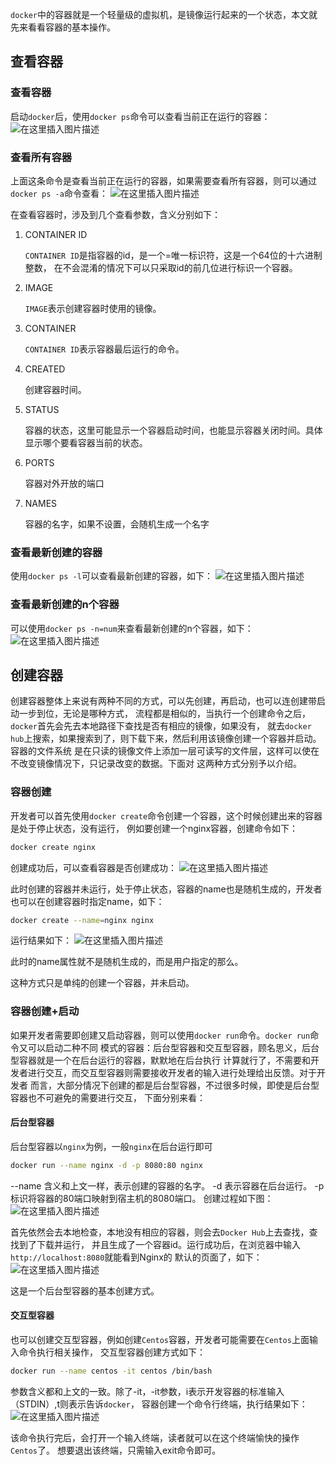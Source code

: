 `docker`中的容器就是一个轻量级的虚拟机，是镜像运行起来的一个状态，本文就先来看看容器的基本操作。

## 查看容器

### 查看容器

启动`docker`后，使用`docker ps`命令可以查看当前正在运行的容器：
![在这里插入图片描述](https://img-blog.csdnimg.cn/20191115110517793.png)

### 查看所有容器

上面这条命令是查看当前正在运行的容器，如果需要查看所有容器，则可以通过`docker ps -a`命令查看：
![在这里插入图片描述](https://img-blog.csdnimg.cn/20191115110740203.png)

在查看容器时，涉及到几个查看参数，含义分别如下：
    
   1. CONTAINER ID
     
      `CONTAINER ID`是指容器的id，是一个=唯一标识符，这是一个64位的十六进制整数，
      在不会混淆的情况下可以只采取id的前几位进行标识一个容器。   
   
   2. IMAGE
     
      `IMAGE`表示创建容器时使用的镜像。

   3. CONTAINER
     
      `CONTAINER ID`表示容器最后运行的命令。   

   4. CREATED
     
      创建容器时间。 
   
   5. STATUS
   
      容器的状态，这里可能显示一个容器启动时间，也能显示容器关闭时间。具体显示哪个要看容器当前的状态。       
   
   6. PORTS
      
      容器对外开放的端口
   
   7. NAMES  
   
      容器的名字，如果不设置，会随机生成一个名字
      
### 查看最新创建的容器

使用`docker ps -l`可以查看最新创建的容器，如下：
![在这里插入图片描述](https://img-blog.csdnimg.cn/20191115111945502.png)

### 查看最新创建的n个容器

可以使用`docker ps -n=num`来查看最新创建的n个容器，如下：
![在这里插入图片描述](https://img-blog.csdnimg.cn/20191115112124965.png)

## 创建容器

创建容器整体上来说有两种不同的方式，可以先创建，再启动，也可以连创建带启动一步到位，无论是哪种方式，
流程都是相似的，当执行一个创建命令之后，`docker`首先会先去本地路径下查找是否有相应的镜像，如果没有，
就去`docker hub`上搜索，如果搜索到了，则下载下来，然后利用该镜像创建一个容器并启动。容器的文件系统
是在只读的镜像文件上添加一层可读写的文件层，这样可以使在不改变镜像情况下，只记录改变的数据。下面对
这两种方式分别予以介绍。

### 容器创建

开发者可以首先使用`docker create`命令创建一个容器，这个时候创建出来的容器是处于停止状态，没有运行，
例如要创建一个nginx容器，创建命令如下：

```bash
docker create nginx
```

创建成功后，可以查看容器是否创建成功：
![在这里插入图片描述](https://img-blog.csdnimg.cn/20191115113450334.png)

此时创建的容器并未运行，处于停止状态，容器的name也是随机生成的，开发者也可以在创建容器时指定name，如下：

```bash
docker create --name=nginx nginx
```

运行结果如下：
![在这里插入图片描述](https://img-blog.csdnimg.cn/20191115132035699.png)

此时的name属性就不是随机生成的，而是用户指定的那么。

这种方式只是单纯的创建一个容器，并未启动。

### 容器创建+启动

如果开发者需要即创建又启动容器，则可以使用`docker run`命令。`docker run`命令又可以启动二种不同
模式的容器：后台型容器和交互型容器，顾名思义，后台型容器就是一个在后台运行的容器，默默地在后台执行
计算就行了，不需要和开发者进行交互，而交互型容器则需要接收开发者的输入进行处理给出反馈。对于开发者
而言，大部分情况下创建的都是后台型容器，不过很多时候，即使是后台型容器也不可避免的需要进行交互，
下面分别来看：

#### 后台型容器

后台型容器以`nginx`为例，一般`nginx`在后台运行即可

```bash
docker run --name nginx -d -p 8080:80 nginx
```

--name 含义和上文一样，表示创建的容器的名字。
-d 表示容器在后台运行。
-p 标识将容器的80端口映射到宿主机的8080端口。
创建过程如下图：
![在这里插入图片描述](https://img-blog.csdnimg.cn/20191115134324213.png)

首先依然会去本地检查，本地没有相应的容器，则会去`Docker Hub`上去查找，查找到了下载并运行，
并且生成了一个容器id。运行成功后，在浏览器中输入`http://localhost:8080`就能看到Nginx的
默认的页面了，如下：
![在这里插入图片描述](https://img-blog.csdnimg.cn/20191115134911556.png?x-oss-process=image/watermark,type_ZmFuZ3poZW5naGVpdGk,shadow_10,text_aHR0cHM6Ly9ibG9nLmNzZG4ubmV0L2FiZWxldGhhbg==,size_16,color_FFFFFF,t_70)

这是一个后台型容器的基本创建方式。

#### 交互型容器

也可以创建交互型容器，例如创建`Centos`容器，开发者可能需要在`Centos`上面输入命令执行相关操作，
交互型容器创建方式如下：

```bash
docker run --name centos -it centos /bin/bash
```

参数含义都和上文的一致。除了-it，-it参数，i表示开发容器的标准输入（STDIN）,t则表示告诉`docker`，
容器创建一个命令行终端，执行结果如下：
![在这里插入图片描述](https://img-blog.csdnimg.cn/20191115135407660.png)

该命令执行完后，会打开一个输入终端，读者就可以在这个终端愉快的操作`Centos`了。
想要退出该终端，只需输入exit命令即可。
